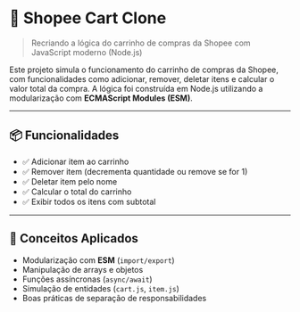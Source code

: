 # 🛒 Shopee Cart Clone

> Recriando a lógica do carrinho de compras da Shopee com JavaScript moderno (Node.js)

Este projeto simula o funcionamento do carrinho de compras da Shopee, com funcionalidades como adicionar, remover, deletar itens e calcular o valor total da compra. A lógica foi construída em Node.js utilizando a modularização com **ECMAScript Modules (ESM)**.

---

## 📦 Funcionalidades

- ✅ Adicionar item ao carrinho
- ✅ Remover item (decrementa quantidade ou remove se for 1)
- ✅ Deletar item pelo nome
- ✅ Calcular o total do carrinho
- ✅ Exibir todos os itens com subtotal

---

## 🧠 Conceitos Aplicados

- Modularização com **ESM** (`import/export`)
- Manipulação de arrays e objetos
- Funções assíncronas (`async/await`)
- Simulação de entidades (`cart.js`, `item.js`)
- Boas práticas de separação de responsabilidades
